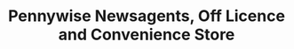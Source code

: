 ---
title: "Pennywise Newsagents, Off Licence and Convenience Store"
url: /brighouse/pennywise-newsagents-off-licence-and-convenience-store/
shop: Lebensmittel
---
